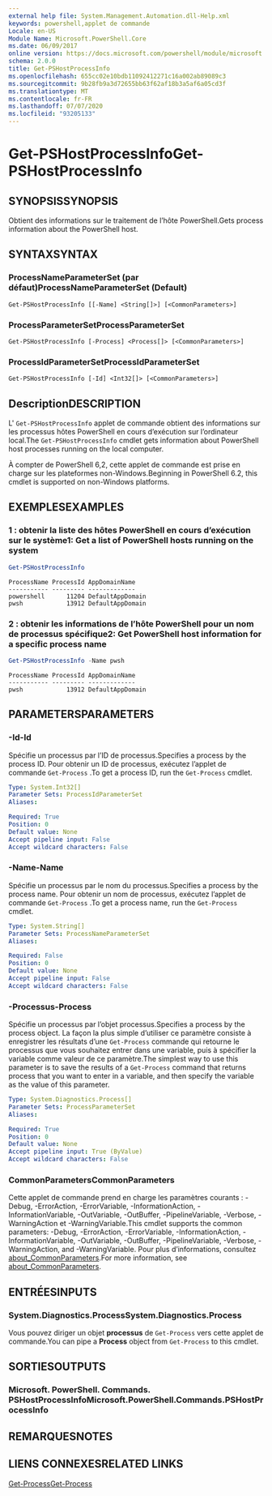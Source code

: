 ```yaml
---
external help file: System.Management.Automation.dll-Help.xml
keywords: powershell,applet de commande
Locale: en-US
Module Name: Microsoft.PowerShell.Core
ms.date: 06/09/2017
online version: https://docs.microsoft.com/powershell/module/microsoft.powershell.core/get-pshostprocessinfo?view=powershell-7.1&WT.mc_id=ps-gethelp
schema: 2.0.0
title: Get-PSHostProcessInfo
ms.openlocfilehash: 655cc02e10bdb11092412271c16a002ab89089c3
ms.sourcegitcommit: 9b28fb9a3d72655bb63f62af18b3a5af6a05cd3f
ms.translationtype: MT
ms.contentlocale: fr-FR
ms.lasthandoff: 07/07/2020
ms.locfileid: "93205133"
---
```

# <span data-ttu-id="4cf3c-103">Get-PSHostProcessInfo</span><span class="sxs-lookup"><span data-stu-id="4cf3c-103">Get-PSHostProcessInfo</span></span>

## <span data-ttu-id="4cf3c-104">SYNOPSIS</span><span class="sxs-lookup"><span data-stu-id="4cf3c-104">SYNOPSIS</span></span>
<span data-ttu-id="4cf3c-105">Obtient des informations sur le traitement de l’hôte PowerShell.</span><span class="sxs-lookup"><span data-stu-id="4cf3c-105">Gets process information about the PowerShell host.</span></span>

## <span data-ttu-id="4cf3c-106">SYNTAX</span><span class="sxs-lookup"><span data-stu-id="4cf3c-106">SYNTAX</span></span>

### <span data-ttu-id="4cf3c-107">ProcessNameParameterSet (par défaut)</span><span class="sxs-lookup"><span data-stu-id="4cf3c-107">ProcessNameParameterSet (Default)</span></span>

```
Get-PSHostProcessInfo [[-Name] <String[]>] [<CommonParameters>]
```

### <span data-ttu-id="4cf3c-108">ProcessParameterSet</span><span class="sxs-lookup"><span data-stu-id="4cf3c-108">ProcessParameterSet</span></span>

```
Get-PSHostProcessInfo [-Process] <Process[]> [<CommonParameters>]
```

### <span data-ttu-id="4cf3c-109">ProcessIdParameterSet</span><span class="sxs-lookup"><span data-stu-id="4cf3c-109">ProcessIdParameterSet</span></span>

```
Get-PSHostProcessInfo [-Id] <Int32[]> [<CommonParameters>]
```

## <span data-ttu-id="4cf3c-110">Description</span><span class="sxs-lookup"><span data-stu-id="4cf3c-110">DESCRIPTION</span></span>

<span data-ttu-id="4cf3c-111">L' `Get-PSHostProcessInfo` applet de commande obtient des informations sur les processus hôtes PowerShell en cours d’exécution sur l’ordinateur local.</span><span class="sxs-lookup"><span data-stu-id="4cf3c-111">The `Get-PSHostProcessInfo` cmdlet gets information about PowerShell host processes running on the local computer.</span></span>

<span data-ttu-id="4cf3c-112">À compter de PowerShell 6,2, cette applet de commande est prise en charge sur les plateformes non-Windows.</span><span class="sxs-lookup"><span data-stu-id="4cf3c-112">Beginning in PowerShell 6.2, this cmdlet is supported on non-Windows platforms.</span></span>

## <span data-ttu-id="4cf3c-113">EXEMPLES</span><span class="sxs-lookup"><span data-stu-id="4cf3c-113">EXAMPLES</span></span>

### <span data-ttu-id="4cf3c-114">1 : obtenir la liste des hôtes PowerShell en cours d’exécution sur le système</span><span class="sxs-lookup"><span data-stu-id="4cf3c-114">1: Get a list of PowerShell hosts running on the system</span></span>

```powershell
Get-PSHostProcessInfo
```

```Output
ProcessName ProcessId AppDomainName
----------- --------- -------------
powershell      11204 DefaultAppDomain
pwsh            13912 DefaultAppDomain
```

### <span data-ttu-id="4cf3c-115">2 : obtenir les informations de l’hôte PowerShell pour un nom de processus spécifique</span><span class="sxs-lookup"><span data-stu-id="4cf3c-115">2: Get PowerShell host information for a specific process name</span></span>

```powershell
Get-PSHostProcessInfo -Name pwsh
```

```Output
ProcessName ProcessId AppDomainName
----------- --------- -------------
pwsh            13912 DefaultAppDomain
```

## <span data-ttu-id="4cf3c-116">PARAMETERS</span><span class="sxs-lookup"><span data-stu-id="4cf3c-116">PARAMETERS</span></span>

### <span data-ttu-id="4cf3c-117">-Id</span><span class="sxs-lookup"><span data-stu-id="4cf3c-117">-Id</span></span>

<span data-ttu-id="4cf3c-118">Spécifie un processus par l’ID de processus.</span><span class="sxs-lookup"><span data-stu-id="4cf3c-118">Specifies a process by the process ID.</span></span> <span data-ttu-id="4cf3c-119">Pour obtenir un ID de processus, exécutez l’applet de commande `Get-Process` .</span><span class="sxs-lookup"><span data-stu-id="4cf3c-119">To get a process ID, run the `Get-Process` cmdlet.</span></span>

```yaml
Type: System.Int32[]
Parameter Sets: ProcessIdParameterSet
Aliases:

Required: True
Position: 0
Default value: None
Accept pipeline input: False
Accept wildcard characters: False
```

### <span data-ttu-id="4cf3c-120">-Name</span><span class="sxs-lookup"><span data-stu-id="4cf3c-120">-Name</span></span>

<span data-ttu-id="4cf3c-121">Spécifie un processus par le nom du processus.</span><span class="sxs-lookup"><span data-stu-id="4cf3c-121">Specifies a process by the process name.</span></span> <span data-ttu-id="4cf3c-122">Pour obtenir un nom de processus, exécutez l’applet de commande `Get-Process` .</span><span class="sxs-lookup"><span data-stu-id="4cf3c-122">To get a process name, run the `Get-Process` cmdlet.</span></span>

```yaml
Type: System.String[]
Parameter Sets: ProcessNameParameterSet
Aliases:

Required: False
Position: 0
Default value: None
Accept pipeline input: False
Accept wildcard characters: False
```

### <span data-ttu-id="4cf3c-123">-Processus</span><span class="sxs-lookup"><span data-stu-id="4cf3c-123">-Process</span></span>

<span data-ttu-id="4cf3c-124">Spécifie un processus par l’objet processus.</span><span class="sxs-lookup"><span data-stu-id="4cf3c-124">Specifies a process by the process object.</span></span> <span data-ttu-id="4cf3c-125">La façon la plus simple d’utiliser ce paramètre consiste à enregistrer les résultats d’une `Get-Process` commande qui retourne le processus que vous souhaitez entrer dans une variable, puis à spécifier la variable comme valeur de ce paramètre.</span><span class="sxs-lookup"><span data-stu-id="4cf3c-125">The simplest way to use this parameter is to save the results of a `Get-Process` command that returns process that you want to enter in a variable, and then specify the variable as the value of this parameter.</span></span>

```yaml
Type: System.Diagnostics.Process[]
Parameter Sets: ProcessParameterSet
Aliases:

Required: True
Position: 0
Default value: None
Accept pipeline input: True (ByValue)
Accept wildcard characters: False
```

### <span data-ttu-id="4cf3c-126">CommonParameters</span><span class="sxs-lookup"><span data-stu-id="4cf3c-126">CommonParameters</span></span>

<span data-ttu-id="4cf3c-127">Cette applet de commande prend en charge les paramètres courants : -Debug, -ErrorAction, -ErrorVariable, -InformationAction, -InformationVariable, -OutVariable, -OutBuffer, -PipelineVariable, -Verbose, -WarningAction et -WarningVariable.</span><span class="sxs-lookup"><span data-stu-id="4cf3c-127">This cmdlet supports the common parameters: -Debug, -ErrorAction, -ErrorVariable, -InformationAction, -InformationVariable, -OutVariable, -OutBuffer, -PipelineVariable, -Verbose, -WarningAction, and -WarningVariable.</span></span> <span data-ttu-id="4cf3c-128">Pour plus d’informations, consultez [about_CommonParameters](https://go.microsoft.com/fwlink/?LinkID=113216).</span><span class="sxs-lookup"><span data-stu-id="4cf3c-128">For more information, see [about_CommonParameters](https://go.microsoft.com/fwlink/?LinkID=113216).</span></span>

## <span data-ttu-id="4cf3c-129">ENTRÉES</span><span class="sxs-lookup"><span data-stu-id="4cf3c-129">INPUTS</span></span>

### <span data-ttu-id="4cf3c-130">System.Diagnostics.Process</span><span class="sxs-lookup"><span data-stu-id="4cf3c-130">System.Diagnostics.Process</span></span>

<span data-ttu-id="4cf3c-131">Vous pouvez diriger un objet **processus** de `Get-Process` vers cette applet de commande.</span><span class="sxs-lookup"><span data-stu-id="4cf3c-131">You can pipe a **Process** object from `Get-Process` to this cmdlet.</span></span>

## <span data-ttu-id="4cf3c-132">SORTIES</span><span class="sxs-lookup"><span data-stu-id="4cf3c-132">OUTPUTS</span></span>

### <span data-ttu-id="4cf3c-133">Microsoft. PowerShell. Commands. PSHostProcessInfo</span><span class="sxs-lookup"><span data-stu-id="4cf3c-133">Microsoft.PowerShell.Commands.PSHostProcessInfo</span></span>

## <span data-ttu-id="4cf3c-134">REMARQUES</span><span class="sxs-lookup"><span data-stu-id="4cf3c-134">NOTES</span></span>

## <span data-ttu-id="4cf3c-135">LIENS CONNEXES</span><span class="sxs-lookup"><span data-stu-id="4cf3c-135">RELATED LINKS</span></span>

[<span data-ttu-id="4cf3c-136">Get-Process</span><span class="sxs-lookup"><span data-stu-id="4cf3c-136">Get-Process</span></span>](../Microsoft.PowerShell.Management/get-process.md)

